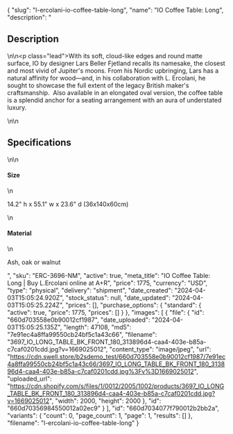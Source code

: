{
  "slug": "l-ercolani-io-coffee-table-long",
  "name": "IO Coffee Table: Long",
  "description": "<h2>Description</h2>\n<!-- split -->\n<p class=\"lead\">With its soft, cloud-like edges and round matte surface, IO by designer Lars Beller Fjetland recalls its namesake, the closest and most vivid of Jupiter's moons. From his Nordic upbringing, Lars has a natural affinity for wood—and, in his collaboration with L. Ercolani, he sought to showcase the full extent of the legacy British maker's craftsmanship.  Also available in an elongated oval version, the coffee table is a splendid anchor for a seating arrangement with an aura of understated luxury.  </p>\n<!-- split -->\n<h2>Specifications</h2>\n<!-- split -->\n<h4>Size</h4>\n<p>14.2\" h x 55.1\" w x 23.6\" d (36x140x60cm)</p>\n<h4>Material</h4>\n<p>Ash, oak or walnut</p>",
  "sku": "ERC-3696-NM",
  "active": true,
  "meta_title": "IO Coffee Table: Long | Buy L.Ercolani online at A+R",
  "price": 1775,
  "currency": "USD",
  "type": "physical",
  "delivery": "shipment",
  "date_created": "2024-04-03T15:05:24.920Z",
  "stock_status": null,
  "date_updated": "2024-04-03T15:05:25.224Z",
  "prices": [],
  "purchase_options": {
    "standard": {
      "active": true,
      "price": 1775,
      "prices": []
    }
  },
  "images": [
    {
      "file": {
        "id": "660d703558e0b90012cf1987",
        "date_uploaded": "2024-04-03T15:05:25.135Z",
        "length": 47108,
        "md5": "7e91ec4a8ffa99550cb24bf5c1a43c66",
        "filename": "3697_IO_LONG_TABLE_BK_FRONT_180_313896d4-caa4-403e-b85a-c7caf0201cdd.jpg?v=1669025012",
        "content_type": "image/jpeg",
        "url": "https://cdn.swell.store/b2sdemo_test/660d703558e0b90012cf1987/7e91ec4a8ffa99550cb24bf5c1a43c66/3697_IO_LONG_TABLE_BK_FRONT_180_313896d4-caa4-403e-b85a-c7caf0201cdd.jpg%3Fv%3D1669025012",
        "uploaded_url": "https://cdn.shopify.com/s/files/1/0012/2005/1002/products/3697_IO_LONG_TABLE_BK_FRONT_180_313896d4-caa4-403e-b85a-c7caf0201cdd.jpg?v=1669025012",
        "width": 2000,
        "height": 2000
      },
      "id": "660d70356984550012a02ec9"
    }
  ],
  "id": "660d7034077f790012b2bb2a",
  "variants": {
    "count": 0,
    "page_count": 1,
    "page": 1,
    "results": []
  },
  "filename": "l-ercolani-io-coffee-table-long"
}